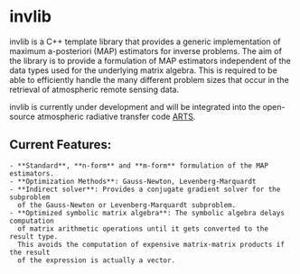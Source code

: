 # invlib

invlib is a C++ template library that provides a generic implementation of maximum
a-posteriori (MAP) estimators for inverse problems. The aim of the library is to
provide a formulation of MAP estimators independent of the data types used for the
underlying matrix algebra. This is required to be able to efficiently handle the
many different problem sizes that occur in the retrieval of atmospheric remote
sensing data.

invlib is currently under development and will be integrated into the open-source
atmospheric radiative transfer code [ARTS](http://www.radiativetransfer.org/).

## Current Features:
    - **Standard**, **n-form** and **m-form** formulation of the MAP estimators.
    - **Optimization Methods**: Gauss-Newton, Levenberg-Marquardt
    - **Indirect solver**: Provides a conjugate gradient solver for the subproblem
      of the Gauss-Newton or Levenberg-Marquardt subproblem.
    - **Optimized symbolic matrix algebra**: The symbolic algebra delays computation
      of matrix arithmetic operations until it gets converted to the result type.
      This avoids the computation of expensive matrix-matrix products if the result
      of the expression is actually a vector.
